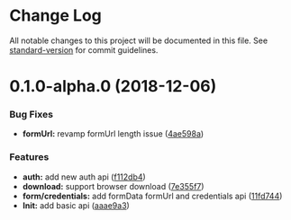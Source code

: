 # Change Log

All notable changes to this project will be documented in this file. See [standard-version](https://github.com/conventional-changelog/standard-version) for commit guidelines.

<a name="0.1.0-alpha.0"></a>
# 0.1.0-alpha.0 (2018-12-06)


### Bug Fixes

* **formUrl:** revamp formUrl length issue ([4ae598a](https://github.com/muwenzi/fly-http/commit/4ae598a))


### Features

* **auth:** add new auth api ([f112db4](https://github.com/muwenzi/fly-http/commit/f112db4))
* **download:** support browser download ([7e355f7](https://github.com/muwenzi/fly-http/commit/7e355f7))
* **form/credentials:** add formData formUrl and credentials api ([11fd744](https://github.com/muwenzi/fly-http/commit/11fd744))
* **Init:** add basic api ([aaae9a3](https://github.com/muwenzi/fly-http/commit/aaae9a3))
